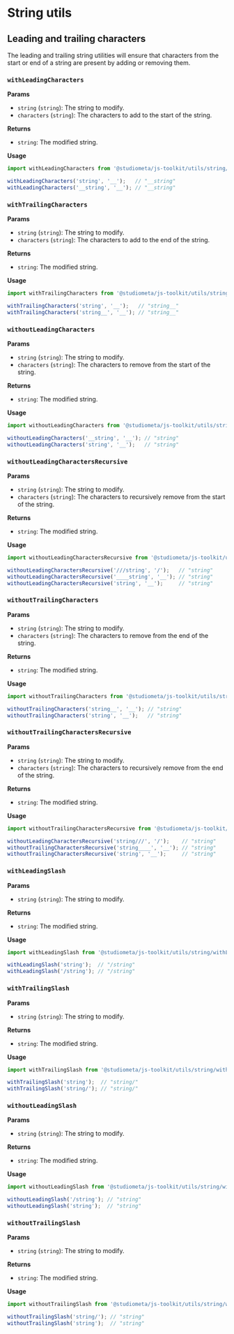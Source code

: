 

# String utils

## Leading and trailing characters

The leading and trailing string utilities will ensure that characters from the start or end of a string are present by adding or removing them.

### `withLeadingCharacters`

**Params**
- `string` (`string`): The string to modify.
- `characters` (`string`): The characters to add to the start of the string.

**Returns**
- `string`: The modified string.

**Usage**
```js
import withLeadingCharacters from '@studiometa/js-toolkit/utils/string/withLeadingCharacters.js';

withLeadingCharacters('string', '__');   // "__string"
withLeadingCharacters('__string', '__'); // "__string"
```

### `withTrailingCharacters`

**Params**
- `string` (`string`): The string to modify.
- `characters` (`string`): The characters to add to the end of the string.

**Returns**
- `string`: The modified string.

**Usage**
```js
import withTrailingCharacters from '@studiometa/js-toolkit/utils/string/withTrailingCharacters.js';

withTrailingCharacters('string', '__');   // "string__"
withTrailingCharacters('string__', '__'); // "string__"
```

### `withoutLeadingCharacters`

**Params**
- `string` (`string`): The string to modify.
- `characters` (`string`): The characters to remove from the start of the string.

**Returns**
- `string`: The modified string.

**Usage**
```js
import withoutLeadingCharacters from '@studiometa/js-toolkit/utils/string/withoutLeadingCharacters.js';

withoutLeadingCharacters('__string', '__'); // "string"
withoutLeadingCharacters('string', '__');   // "string"
```

### `withoutLeadingCharactersRecursive`

**Params**
- `string` (`string`): The string to modify.
- `characters` (`string`): The characters to recursively remove from the start of the string.

**Returns**
- `string`: The modified string.

**Usage**
```js
import withoutLeadingCharactersRecursive from '@studiometa/js-toolkit/utils/string/withoutLeadingCharactersRecursive.js';

withoutLeadingCharactersRecursive('///string', '/');   // "string"
withoutLeadingCharactersRecursive('____string', '__'); // "string"
withoutLeadingCharactersRecursive('string', '__');     // "string"
```

### `withoutTrailingCharacters`

**Params**
- `string` (`string`): The string to modify.
- `characters` (`string`): The characters to remove from the end of the string.

**Returns**
- `string`: The modified string.

**Usage**
```js
import withoutTrailingCharacters from '@studiometa/js-toolkit/utils/string/withoutTrailingCharacters.js';

withoutTrailingCharacters('string__', '__'); // "string"
withoutTrailingCharacters('string', '__');   // "string"
```

### `withoutTrailingCharactersRecursive`

**Params**
- `string` (`string`): The string to modify.
- `characters` (`string`): The characters to recursively remove from the end of the string.

**Returns**
- `string`: The modified string.

**Usage**
```js
import withoutTrailingCharactersRecursive from '@studiometa/js-toolkit/utils/string/withoutTrailingCharactersRecursive.js';

withoutLeadingCharactersRecursive('string///', '/');    // "string"
withoutTrailingCharactersRecursive('string____', '__'); // "string"
withoutTrailingCharactersRecursive('string', '__');     // "string"
```

### `withLeadingSlash`

**Params**
- `string` (`string`): The string to modify.

**Returns**
- `string`: The modified string.

**Usage**
```js
import withLeadingSlash from '@studiometa/js-toolkit/utils/string/withLeadingSlash.js';

withLeadingSlash('string');  // "/string"
withLeadingSlash('/string'); // "/string"
```

### `withTrailingSlash`

**Params**
- `string` (`string`): The string to modify.

**Returns**
- `string`: The modified string.

**Usage**
```js
import withTrailingSlash from '@studiometa/js-toolkit/utils/string/withTrailingSlash.js';

withTrailingSlash('string');  // "string/"
withTrailingSlash('string/'); // "string/"
```

### `withoutLeadingSlash`

**Params**
- `string` (`string`): The string to modify.

**Returns**
- `string`: The modified string.

**Usage**
```js
import withoutLeadingSlash from '@studiometa/js-toolkit/utils/string/withoutLeadingSlash.js';

withoutLeadingSlash('/string'); // "string"
withoutLeadingSlash('string');  // "string"
```

### `withoutTrailingSlash`

**Params**
- `string` (`string`): The string to modify.

**Returns**
- `string`: The modified string.

**Usage**
```js
import withoutTrailingSlash from '@studiometa/js-toolkit/utils/string/withoutTrailingSlash.js';

withoutTrailingSlash('string/'); // "string"
withoutTrailingSlash('string');  // "string"
```
